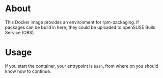 # About

This Docker image provides an environment for rpm-packaging. If packages can be build in here, they could be uploaded to openSUSE Build Service (OBS).

#  Usage

If you start the container, your entrypoint is ```bash```, from where on you should know how to continue.
